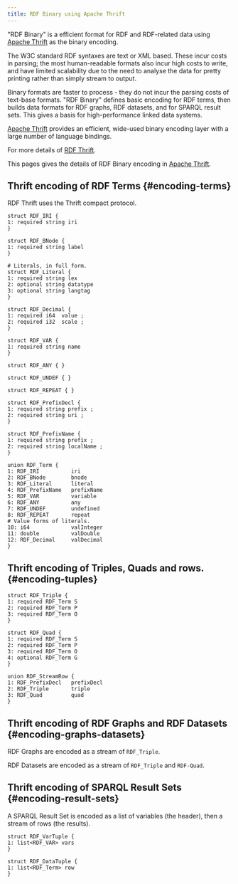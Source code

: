 ```yaml
---
title: RDF Binary using Apache Thrift
---
```


"RDF Binary" is a efficient format for RDF and RDF-related data using
[Apache Thrift](https://thrift.apache.org/) as the binary encoding.

The W3C standard RDF syntaxes are text or XML based.  These incur costs in
parsing; the most human-readable formats also incur high costs to write, and
have limited scalability due to the need to analyse the data for pretty
printing rather than simply stream to output.

Binary formats are faster to process - they do not incur the parsing
costs of text-base formats.  "RDF Binary" defines basic encoding for RDF
terms, then builds data formats for RDF graphs, RDF datasets, and for
SPARQL result sets.  This gives a basis for high-performance linked data
systems.

[Apache Thrift](https://thrift.apache.org/) provides an efficient, 
wide-used binary encoding layer with a large number of language bindings.

For more details of [RDF Thrift](http://afs.github.io/rdf-thrift).

This pages gives the details of RDF Binary encoding in [Apache Thrift](http://thrift.apache.org/).

## Thrift encoding of RDF Terms {#encoding-terms}

RDF Thrift uses the Thrift compact protocol.

    struct RDF_IRI {
    1: required string iri
    }
    
    struct RDF_BNode {
    1: required string label
    }
    
    # Literals, in full form.
    struct RDF_Literal {
    1: required string lex
    2: optional string datatype
    3: optional string langtag
    }
    
    struct RDF_Decimal {
    1: required i64  value ;
    2: required i32  scale ;
    }
    
    struct RDF_VAR {
    1: required string name
    }
    
    struct RDF_ANY { }
    
    struct RDF_UNDEF { }
    
    struct RDF_REPEAT { }
    
    struct RDF_PrefixDecl {
    1: required string prefix ;
    2: required string uri ;
    }
    
    struct RDF_PrefixName {
    1: required string prefix ;
    2: required string localName ;
    }
    
    union RDF_Term {
    1: RDF_IRI          iri
    2: RDF_BNode        bnode
    3: RDF_Literal      literal
    4: RDF_PrefixName   prefixName 
    5: RDF_VAR          variable
    6: RDF_ANY          any
    7: RDF_UNDEF        undefined
    8: RDF_REPEAT       repeat
    # Value forms of literals.
    10: i64             valInteger
    11: double          valDouble
    12: RDF_Decimal     valDecimal
    }

## Thrift encoding of Triples, Quads and rows. {#encoding-tuples}

    struct RDF_Triple {
    1: required RDF_Term S
    2: required RDF_Term P
    3: required RDF_Term O
    }
    
    struct RDF_Quad {
    1: required RDF_Term S
    2: required RDF_Term P
    3: required RDF_Term O
    4: optional RDF_Term G
    }
    
    union RDF_StreamRow {
    1: RDF_PrefixDecl   prefixDecl
    2: RDF_Triple       triple
    3: RDF_Quad         quad
    }
    
## Thrift encoding of RDF Graphs and RDF Datasets {#encoding-graphs-datasets}

RDF Graphs are encoded as a stream of `RDF_Triple`.

RDF Datasets are encoded as a stream of `RDF_Triple` and `RDF-Quad`.


## Thrift encoding of SPARQL Result Sets {#encoding-result-sets}

A SPARQL Result Set is encoded as a list of variables (the header), then
a stream of rows (the results).

    struct RDF_VarTuple {
    1: list<RDF_VAR> vars
    }
    
    struct RDF_DataTuple {
    1: list<RDF_Term> row
    }
